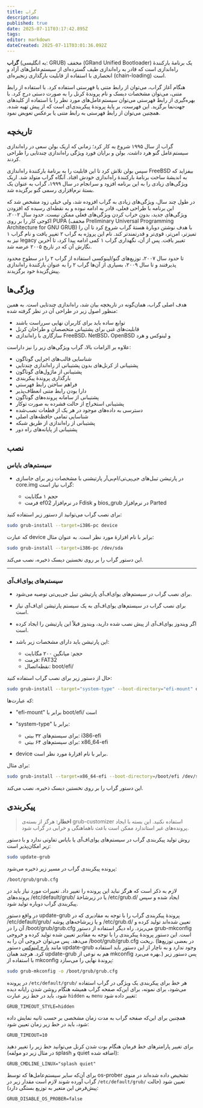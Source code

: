 ```yaml
---
title: گراب
description: 
published: true
date: 2025-07-11T03:17:42.895Z
tags: 
editor: markdown
dateCreated: 2025-07-11T03:01:36.092Z
---
```


**گراب** (به انگلیسی: GRUB) مخفف (GRand Unified Bootloader) یک برنامهٔ بارکنندهٔ راه‌اندازی است که قادر به راه‌اندازی طیف گسترده‌ای از سیستم‌عامل‌های آزاد و انحصاری با استفاده از قابلیت بارگذاری زنجیره‌ای (chain-loading) است.

هنگام آغاز گراب، می‌توان از رابط متنی یا فهرستی استفاده کرد. با استفاده از رابط متنی، می‌توان مشخصات دیسک و نام پروندهٔ کرنل را به صورت دستی درج کرد. با بهره‌گیری از رابط فهرستی می‌توان سیستم‌عامل‌های مورد نظر را با استفاده از کلیدهای جهت‌نما برگزید. این فهرست، بر پایهٔ پروندهٔ پیکربندی‌ای است که از پیش تهیه شده. همچنین می‌توان از رابط فهرستی به رابط متنی یا برعکس تعویض نمود.

## تاریخچه

گراب از سال ۱۹۹۵ شروع به کار کرد؛ زمانی که اریک بولن سعی در راه‌اندازی سیستم‌عامل گنو هرد داشت. بولن و برایان فورد ویژگی راه‌اندازی چندتایی را طراحی کردند.

سپس بولن تلاش کرد تا این قابلیت را به برنامهٔ بارکنندهٔ راه‌اندازی FreeBSD بیفزاید که به اندیشهٔ ساخت برنامهٔ بارکنندهٔ راه‌اندازی خودش افتاد. آنگاه گراب متولد شد. اریک ویژگی‌های زیادی را به این برنامه افزود و سرانجام در سال ۱۹۹۹، گراب به عنوان یک بستهٔ نرم‌افزاری رسمی گنو برگزیده شد.

در طول چند سال، ویژگی‌های زیادی به گراب افزوده شد، ولی خیلی زود مشخص شد که این برنامه با طراحی فعلی، قادر به ادامه نبوده و به نقطه‌ای رسیده که افزودن ویژگی‌های جدید، بدون خراب کردن ویژگی‌های فعلی ممکن نیست. حدود سال ۲۰۰۲، اکوجی کار را بر روی PUPA (مخفف Preliminary Universal Programming Architecture for GNU GRUB) با هدف نوشتن دوبارهٔ هستهٔ گراب شروع کرد تا آن را تمیزتر، امن‌تر، قوی‌تر و قدرتمندتر کند. نام این پروژه به گراب ۲ تغییر یافت و نام گراب ۱ نیز به legacy تغییر یافت. پس از آن، نگهداری گراب ۱ کمی ادامه پیدا کرد، تا آخرین نگارش آن که در تاریخ ۲۰۰۵ عرضه شد.

تا حدود سال ۲۰۰۷، توزیع‌های گنو/لینوکسی استفاده از گراب ۲ را در سطوح محدود پذیرفتند و تا سال ۲۰۰۹، بسیاری از آن‌ها گراب ۲ را به عنوان بارکنندهٔ راه‌اندازی پیش‌گزیدهٔ خود برگزیدند.

## ویژگی‌ها

هدف اصلی گراب، همان‌گونه در تاریخچه بیان شد، راه‌اندازی چندتایی است. به همین منظور اصول زیر در طراحی آن در نظر گرفته شده:

* توابع ساده باید برای کاربران نهایی سرراست باشند
* قابلیت‌های غنی برای پشتیبانی متخصصان و طراحان کرنل
* سازگاری با راه‌اندازی FreeBSD، NetBSD، OpenBSD و لینوکس و هرد

علاوه بر الزامات بالا، گراب ویژگی‌های زیر را نیز داراست:

* شناسایی قالب‌های اجرایی گوناگون
* پشتیبانی از کرنل‌های بدون پشتیبانی از راه‌اندازی چندتایی
* پشتیبانی از ماژول‌های گوناگون
* بارگذاری پروندهٔ پیکربندی
* فراهم ساختن رابط فهرستی
* دارا بودن رابط متنی انعطاف‌پذیر
* پشتیبانی از سامانه پرونده‌های گوناگون
* پشتیبانی استخراج از حالت فشرده به صورت توکار
* دسترسی به داده‌های موجود در هر یک از قطعات نصب‌شده
* شناسایی تمامی حافظه‌های اصلی
* پشتیبانی از راه‌اندازی از طریق شبکه
* پشتیبانی از پایانه‌های راه دور

## نصب

### سیستم‌های بایاس

* در پارتیشن تیبل‌های جی‌پی‌تی/ام‌بی‌آر پارتیشنی با مشخصات زیر برای جاسازی core.img گراب نیاز است:

  * حجم ۱ مگابایت
  * فرمت ef02 در نرم‌افزار Fdisk و bios\_grub در نرم‌افزار Parted

برای نصب گراب می‌توانید از دستور زیر استفاده کنید:

```bash
sudo grub-install --target=i386-pc device
```

که عبارت device برابر با نام افزارهٔ مورد نظر است. به عنوان مثال:

```bash
sudo grub-install --target=i386-pc /dev/sda
```

این دستور گراب را بر روی نخستین دیسک ذخیره، نصب می‌کند.

---

### سیستم‌های یو‌ای‌اف‌آی

* برای نصب گراب در سیستم‌های یو‌ای‌اف‌آی پارتیشن تیبل جی‌پی‌تی توصیه می‌شود.
* برای نصب گراب در سیستم‌های یو‌ای‌اف‌آی به یک سیستم پارتیشن ای‌اف‌آی نیاز است.
* اگر ویندوز یو‌ای‌اف‌آی از پیش نصب شده دارید، ویندوز قبلاً این پارتیشن را ایجاد کرده است.
* این پارتیشن باید دارای مشخصات زیر باشد:

  * حجم: میانگین ۲۰۰ مگابایت
  * فرمت: FAT32
  * نقطه‌اتصال: boot/efi/

حال از دستور زیر برای نصب گراب استفاده کنید:

```bash
sudo grub-install --target="system-type" --boot-directory="efi-mount" device
```

که عبارت‌ها:

* "efi-mount" برابر با boot/efi/ است
* "system-type" برابر با:

  * برای سیستم‌های ۳۲ بیتی: i386-efi
  * برای سیستم‌های ۶۴ بیتی: x86\_64-efi
* device برابر با نام افزارهٔ مورد نظر است.

برای مثال:

```bash
sudo grub-install --target=x86_64-efi --boot-directory=/boot/efi /dev/sda
```

این دستور گراب را بر روی نخستین دیسک ذخیره، نصب می‌کند.

## پیکربندی

> **اخطار:** هرگز از بسته‌ی grub-customizer استفاده نکنید. این بسته با ایجاد پرونده‌های غیر استاندارد ممکن است باعث ناهماهنگی و خرابی در گراب شود.

روش تولید پیکربندی گراب در سیستم‌های یو‌ای‌اف‌آی یا بایاس تفاوتی ندارد و با دستور زیر امکان‌پذیر است:

```bash
sudo update-grub
```

پرونده پیکربندی گراب در مسیر زیر ذخیره می‌شود:

```
/boot/grub/grub.cfg
```

لازم به ذکر است که هرگز نباید این پرونده را تغییر داد. تغییرات مورد نیاز باید در پرونده‌های /etc/default/grub/ یا در زیرشاخهٔ /etc/grub.d/ ایجاد شده و سپس پیکربندی گراب دوباره تولید شود.

در واقع دستور update-grub پروندهٔ پیکربندی گراب را با توجه به مقادیری که در /etc/default/grub/ و یا زیرشاخه‌های پوشه /etc/grub.d/ تعیین شده‌اند تولید کرده و آن را در /boot/grub/grub.cfg می‌ریزد.
راه دیگر استفاده از دستور grub-mkconfig است. این دستور پروندهٔ پیکربندی را با توجه به مقادیر تعیین شده تولید کرده و خروجی می‌دهد. پس می‌توان خروجی آن را به /boot/grub/grub.cfg ریخت. (در بعضی توزیع‌ها مانند [پارچ لینوکس](/fa/parch-linux) دستور update-grub وجود ندارد و به ناچار از این دستور باید استفاده کرد. هرچند همان update-grub هم به نوعی از mkconfig بهره می‌برد.)
پس دستور زیر با استفاده از mkconfig پروندهٔ نهایی را می‌سازد:

```bash
sudo grub-mkconfig -o /boot/grub/grub.cfg
```

در پرونده `/etc/default/grub/` هر خط برای پیکربندی یک ویژگی در گراب استفاده می‌شود، برای نمونه، برای این‌که صفحه گراب همیشه هنگام روشن شدن رایانه دیده شود، باید در خط زیر عبارت `hidden` به `menu` تغییر داده شود:

```
GRUB_TIMEOUT_STYLE=hidden
```

همچنین برای این‌که صفحه گراب به مدت زمان مشخصی بر حسب ثانیه نمایش داده شود، باید در خط زیر زمان تعیین شود:

```
GRUB_TIMEOUT=10
```

برای تغییر پارامترهای خط فرمان هنگام بوت شدن کرنل می‌توانید خط زیر را تغییر دهید (در مثال زیر دو مولفه splash و quiet اضافه شده):

```
GRUB_CMDLINE_LINUX="splash quiet"
```

برای آن‌که سایر سیستم‌عامل‌ها که توسط os-prober تشخیص داده شده‌اند در منوی گراب آورده شوند لازم است مقدار زیر در `/etc/default/grub/` تعیین شود (حالت پیش‌فرض این متغیر به توزیع بستگی دارد):

```
GRUB_DISABLE_OS_PROBER=false
```
